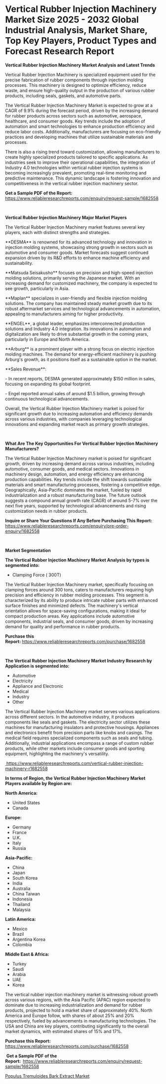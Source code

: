 <p><h1>Vertical Rubber Injection Machinery Market Size 2025 - 2032 Global Industrial Analysis, Market Share, Top Key Players, Product Types and Forecast Research Report</h1></p><p><strong>Vertical Rubber Injection Machinery Market Analysis and Latest Trends</strong></p>
<p><p>Vertical Rubber Injection Machinery is specialized equipment used for the precise fabrication of rubber components through injection molding processes. This machinery is designed to optimize efficiency, reduce waste, and ensure high-quality output in the production of various rubber products, including seals, gaskets, and automotive parts. </p><p>The Vertical Rubber Injection Machinery Market is expected to grow at a CAGR of 9.9% during the forecast period, driven by the increasing demand for rubber products across sectors such as automotive, aerospace, healthcare, and consumer goods. Key trends include the adoption of automation and smart technologies to enhance production efficiency and reduce labor costs. Additionally, manufacturers are focusing on eco-friendly practices and developing machines that utilize sustainable materials and processes.</p><p>There is also a rising trend toward customization, allowing manufacturers to create highly specialized products tailored to specific applications. As industries seek to improve their operational capabilities, the integration of Industry 4.0 technologies within vertical rubber injection systems is becoming increasingly prevalent, promoting real-time monitoring and predictive maintenance. This dynamic landscape is fostering innovation and competitiveness in the vertical rubber injection machinery sector.</p></p>
<p><strong>Get a Sample PDF of the Report:&nbsp;</strong> <a href="https://www.reliableresearchreports.com/enquiry/request-sample/1682558?utm_campaign=3362&utm_medium=2&utm_source=Github&utm_content=ia&utm_term=26032025&utm_id=vertical-rubber-injection-machinery">https://www.reliableresearchreports.com/enquiry/request-sample/1682558</a></p>
<p>&nbsp;</p>
<p><strong>Vertical Rubber Injection Machinery Major Market Players</strong></p>
<p><p>The Vertical Rubber Injection Machinery market features several key players, each with distinct strengths and strategies. </p><p>**DESMA** is renowned for its advanced technology and innovation in injection molding systems, showcasing strong growth in sectors such as automotive and consumer goods. Market forecasts suggest continued expansion driven by its R&D efforts to enhance machine efficiency and sustainability.</p><p>**Matsuda Seisakusho** focuses on precision and high-speed injection molding solutions, primarily serving the Japanese market. With an increasing demand for customized machinery, the company is expected to see growth, particularly in Asia.</p><p>**Maplan** specializes in user-friendly and flexible injection molding solutions. The company has maintained steady market growth due to its robust aftermarket services and technological advancements in automation, appealing to manufacturers aiming for higher productivity.</p><p>**ENGEL**, a global leader, emphasizes interconnected production solutions and Industry 4.0 integration. Its innovations in automation and digitalization are likely to drive substantial growth in the coming years, particularly in Europe and North America.</p><p>**Arburg** is a prominent player with a strong focus on electric injection molding machines. The demand for energy-efficient machinery is pushing Arburg's growth, as it positions itself as a sustainable option in the market.</p><p>**Sales Revenue**: </p><p>- In recent reports, DESMA generated approximately $150 million in sales, focusing on expanding its global footprint.</p><p>- Engel reported annual sales of around $1.5 billion, growing through continuous technological advancements.</p><p>Overall, the Vertical Rubber Injection Machinery market is poised for significant growth due to increasing automation and efficiency demands across various industries, with companies leveraging technological innovations and expanding market reach as primary growth strategies.</p></p>
<p>&nbsp;</p>
<p><strong>What Are The Key Opportunities For Vertical Rubber Injection Machinery Manufacturers?</strong></p>
<p><p>The Vertical Rubber Injection Machinery market is poised for significant growth, driven by increasing demand across various industries, including automotive, consumer goods, and medical sectors. Innovations in machinery design, automation, and energy efficiency are enhancing production capabilities. Key trends include the shift towards sustainable materials and smart manufacturing processes, fostering a competitive edge. Geographically, Asia-Pacific dominates the market, fueled by rapid industrialization and a robust manufacturing base. The future outlook suggests a compound annual growth rate (CAGR) of around 5-7% over the next five years, supported by technological advancements and rising customization needs in rubber products.</p></p>
<p><strong>Inquire or Share Your Questions If Any Before Purchasing This Report:</strong> <a href="https://www.reliableresearchreports.com/enquiry/pre-order-enquiry/1682558?utm_campaign=3362&utm_medium=2&utm_source=Github&utm_content=ia&utm_term=26032025&utm_id=vertical-rubber-injection-machinery">https://www.reliableresearchreports.com/enquiry/pre-order-enquiry/1682558</a></p>
<p>&nbsp;</p>
<p><strong>Market Segmentation</strong></p>
<p><strong>The Vertical Rubber Injection Machinery Market Analysis by types is segmented into:</strong></p>
<p><ul><li>Clamping Force ( 300T)</li></ul></p>
<p><p>The Vertical Rubber Injection Machinery market, specifically focusing on clamping forces around 300 tons, caters to manufacturers requiring high precision and efficiency in rubber molding processes. This segment is characterized by its ability to produce intricate rubber parts with enhanced surface finishes and minimized defects. The machinery's vertical orientation allows for space-saving configurations, making it ideal for compact production areas. Key applications include automotive components, industrial seals, and consumer goods, driven by increasing demand for quality and performance in rubber products.</p></p>
<p><strong>Purchase this Report:&nbsp;</strong><a href="https://www.reliableresearchreports.com/purchase/1682558?utm_campaign=3362&utm_medium=2&utm_source=Github&utm_content=ia&utm_term=26032025&utm_id=vertical-rubber-injection-machinery">https://www.reliableresearchreports.com/purchase/1682558</a></p>
<p>&nbsp;</p>
<p><strong>The Vertical Rubber Injection Machinery Market Industry Research by Application is segmented into:</strong></p>
<p><ul><li>Automotive</li><li>Electricity</li><li>Appliance and Electronic</li><li>Medical</li><li>Industry</li><li>Other</li></ul></p>
<p><p>The Vertical Rubber Injection Machinery market serves various applications across different sectors. In the automotive industry, it produces components like seals and gaskets. The electricity sector utilizes these machines for manufacturing insulators and protective housings. Appliances and electronics benefit from precision parts like knobs and casings. The medical field requires specialized components such as seals and tubing. Additionally, industrial applications encompass a range of custom rubber products, while other markets include consumer goods and sporting equipment, highlighting the machinery's versatility.</p></p>
<p><a href="https://www.reliableresearchreports.com/vertical-rubber-injection-machinery-r1682558?utm_campaign=3362&utm_medium=2&utm_source=Github&utm_content=ia&utm_term=26032025&utm_id=vertical-rubber-injection-machinery">&nbsp;https://www.reliableresearchreports.com/vertical-rubber-injection-machinery-r1682558</a></p>
<p><strong>In terms of Region, the Vertical Rubber Injection Machinery Market Players available by Region are:</strong></p>
<p>
    <p> <strong> North America: </strong>
        <ul>
            <li>United States</li>
            <li>Canada</li>
        </ul>
        </p> 
    <p> <strong> Europe: </strong>
        <ul>
            <li>Germany</li>
            <li>France</li>
            <li>U.K.</li>
            <li>Italy</li>
            <li>Russia</li>
        </ul>
        </p> 
    <p> <strong> Asia-Pacific: </strong>
        <ul>
            <li>China</li>
            <li>Japan</li>
            <li>South Korea</li>
            <li>India</li>
            <li>Australia</li>
            <li>China Taiwan</li>
            <li>Indonesia</li>
            <li>Thailand</li>
            <li>Malaysia</li>
        </ul>
        </p> 
    <p> <strong> Latin America: </strong>
        <ul>
            <li>Mexico</li>
            <li>Brazil</li>
            <li>Argentina Korea</li>
            <li>Colombia</li>
        </ul>
        </p> 
    <p> <strong> Middle East & Africa: </strong>
        <ul>
            <li>Turkey</li>
            <li>Saudi</li>
            <li>Arabia</li>
            <li>UAE</li>
            <li>Korea</li>
        </ul>
    </p>
    </p>
<p><p>The vertical rubber injection machinery market is witnessing robust growth across various regions, with the Asia Pacific (APAC) region expected to dominate due to increasing industrialization and demand for rubber products, projected to hold a market share of approximately 40%. North America and Europe follow, with shares of about 25% and 20% respectively, fueled by advancements in manufacturing technologies. The USA and China are key players, contributing significantly to the overall market dynamics, with estimated shares of 15% and 17%.</p></p>
<p><strong>Purchase this Report: </strong><a href="https://www.reliableresearchreports.com/purchase/1682558?utm_campaign=3362&utm_medium=2&utm_source=Github&utm_content=ia&utm_term=26032025&utm_id=vertical-rubber-injection-machinery">https://www.reliableresearchreports.com/purchase/1682558</a></p>
<p>&nbsp;<strong>Get a Sample PDF of the Report:&nbsp;&nbsp;</strong><a href="https://www.reliableresearchreports.com/enquiry/request-sample/1682558?utm_campaign=3362&utm_medium=2&utm_source=Github&utm_content=ia&utm_term=26032025&utm_id=vertical-rubber-injection-machinery">https://www.reliableresearchreports.com/enquiry/request-sample/1682558</a></p>
<p><strong></strong></p>
<p><p><a href="https://github.com/haimamuirev8/Market-Research-Report-List-1/blob/main/populus-tremuloides-bark-extract-market.md?utm_campaign=3362&utm_medium=2&utm_source=Github&utm_content=ia&utm_term=26032025&utm_id=vertical-rubber-injection-machinery">Populus Tremuloides Bark Extract Market</a></p></p>